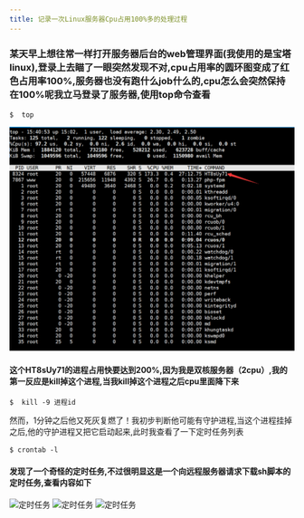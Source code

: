 ```yaml
---
title: 记录一次Linux服务器Cpu占用100%多的处理过程
---
```


### 某天早上想往常一样打开服务器后台的web管理界面(我使用的是宝塔linux),登录上去瞄了一眼突然发现不对,cpu占用率的圆环图变成了红色占用率100%,服务器也没有跑什么job什么的,cpu怎么会突然保持在100%呢我立马登录了服务器,使用top命令查看
```
$  top
```
![服务器进程](./fix-linux-cpu100%/1.png "服务器进程")

#### 这个HT8sUy71的进程占用快要达到200%,因为我是双核服务器（2cpu）,我的第一反应是kill掉这个进程,当我kill掉这个进程之后cpu里面降下来
```
$  kill -9 进程id
```
然而，1分钟之后他又死灰复燃了！我初步判断他可能有守护进程,当这个进程挂掉之后,他的守护进程又把它启动起来,此时我查看了一下定时任务列表
```$xslt
$ crontab -l
```
#### 发现了一个奇怪的定时任务,不过很明显这是一个向远程服务器请求下载sh脚本的定时任务,查看内容如下
![定时任务](./fix-linux-cpu100/2.png "定时任务")
![定时任务](./fix-linux-cpu100/3.png "定时任务")
![定时任务](./fix-linux-cpu100/4.png "定时任务")



